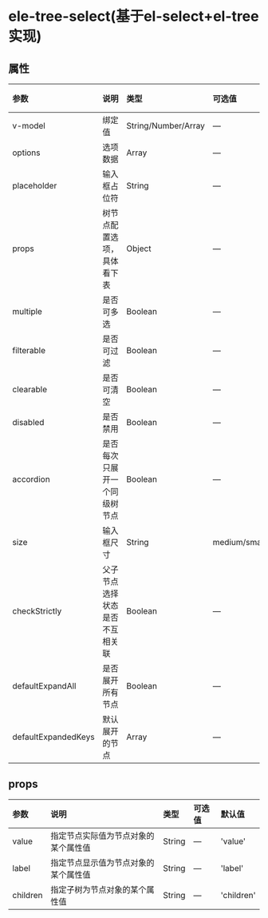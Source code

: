 # ele-tree-select(基于el-select+el-tree实现)

## 属性
参数|说明|类型|可选值|默认值
:-|:-|:-|:-|:-
v-model|绑定值|String/Number/Array|—|—
options|选项数据|Array|—|[]
placeholder|输入框占位符|String|—|请选择
props|树节点配置选项，具体看下表|Object|—|—
multiple|是否可多选|Boolean|—|false
filterable|是否可过滤|Boolean|—|false
clearable|是否可清空|Boolean|—|true
disabled|是否禁用|Boolean|—|false
accordion|是否每次只展开一个同级树节点|Boolean|—|false
size|输入框尺寸|String|medium/small/mini|—
checkStrictly|父子节点选择状态是否不互相关联|Boolean|—|false
defaultExpandAll|是否展开所有节点|Boolean|—|false
defaultExpandedKeys|默认展开的节点|Array|—|[]

## props
参数|说明|类型|可选值|默认值
:-|:-|:-|:-|:-
value|指定节点实际值为节点对象的某个属性值|String|—|'value'
label|指定节点显示值为节点对象的某个属性值|String|—|'label'
children|指定子树为节点对象的某个属性值|String|—|'children'
